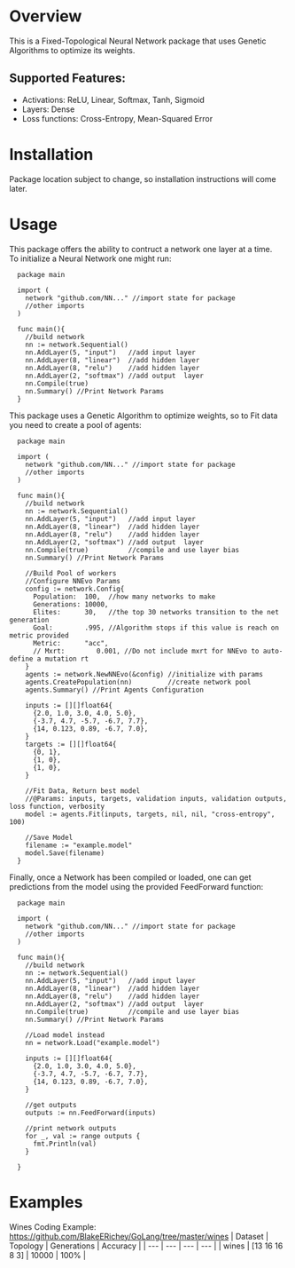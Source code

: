 # Overview  
This is a Fixed-Topological Neural Network package that uses Genetic Algorithms 
to optimize its weights.  

## Supported Features:  
* Activations: ReLU, Linear, Softmax, Tanh, Sigmoid  
* Layers: Dense  
* Loss functions: Cross-Entropy, Mean-Squared Error

# Installation 
Package location subject to change, so installation instructions will come later.  

# Usage  

This package offers the ability to contruct a network one layer at a time.  
To initialize a Neural Network one might run:  
```golang
  package main

  import (
    network "github.com/NN..." //import state for package 
    //other imports
  )

  func main(){
    //build network
    nn := network.Sequential()
    nn.AddLayer(5, "input")   //add input layer
    nn.AddLayer(8, "linear")  //add hidden layer
    nn.AddLayer(8, "relu")    //add hidden layer
    nn.AddLayer(2, "softmax") //add output  layer
    nn.Compile(true)
    nn.Summary() //Print Network Params
  }
```  

This package uses a Genetic Algorithm to optimize weights, so to Fit data 
you need to create a pool of agents:  
```golang
  package main

  import (
    network "github.com/NN..." //import state for package 
    //other imports
  )

  func main(){
    //build network
    nn := network.Sequential()
    nn.AddLayer(5, "input")   //add input layer
    nn.AddLayer(8, "linear")  //add hidden layer
    nn.AddLayer(8, "relu")    //add hidden layer
    nn.AddLayer(2, "softmax") //add output  layer
    nn.Compile(true)          //compile and use layer bias
    nn.Summary() //Print Network Params

    //Build Pool of workers
    //Configure NNEvo Params
    config := network.Config{
      Population:  100,  //how many networks to make
      Generations: 10000,
      Elites:      30,   //the top 30 networks transition to the net generation
      Goal:        .995, //Algorithm stops if this value is reach on metric provided
      Metric:      "acc",
      // Mxrt:        0.001, //Do not include mxrt for NNEvo to auto-define a mutation rt
    }
    agents := network.NewNNEvo(&config) //initialize with params
    agents.CreatePopulation(nn)         //create network pool
    agents.Summary() //Print Agents Configuration

    inputs := [][]float64{
      {2.0, 1.0, 3.0, 4.0, 5.0},
      {-3.7, 4.7, -5.7, -6.7, 7.7},
      {14, 0.123, 0.89, -6.7, 7.0},
    }
    targets := [][]float64{
      {0, 1},
      {1, 0},
      {1, 0},
    }

    //Fit Data, Return best model
    //@Params: inputs, targets, validation inputs, validation outputs, loss function, verbosity
    model := agents.Fit(inputs, targets, nil, nil, "cross-entropy", 100)

    //Save Model
    filename := "example.model"
    model.Save(filename)
  }
```  

Finally, once a Network has been compiled or loaded, one can get predictions 
from the model using the provided FeedForward function:  
```golang  
  package main

  import (
    network "github.com/NN..." //import state for package 
    //other imports
  )

  func main(){
    //build network
    nn := network.Sequential()
    nn.AddLayer(5, "input")   //add input layer
    nn.AddLayer(8, "linear")  //add hidden layer
    nn.AddLayer(8, "relu")    //add hidden layer
    nn.AddLayer(2, "softmax") //add output  layer
    nn.Compile(true)          //compile and use layer bias
    nn.Summary() //Print Network Params

    //Load model instead
    nn = network.Load("example.model")

    inputs := [][]float64{
      {2.0, 1.0, 3.0, 4.0, 5.0},
      {-3.7, 4.7, -5.7, -6.7, 7.7},
      {14, 0.123, 0.89, -6.7, 7.0},
    }

    //get outputs
    outputs := nn.FeedForward(inputs)
    
    //print network outputs
    for _, val := range outputs {
      fmt.Println(val)
    }
    
  }
```  

# Examples  
Wines Coding Example: https://github.com/BlakeERichey/GoLang/tree/master/wines
| Dataset | Topology | Generations | Accuracy |
| --- | --- | --- | --- |
| wines | [13 16 16 8 3] | 10000 | 100% |